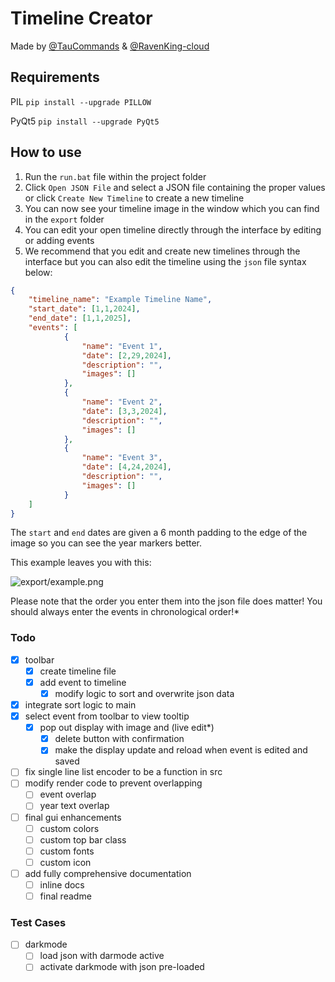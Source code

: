 # Timeline Creator

Made by [@TauCommands](https://github.com/TenCommands) & [@RavenKing-cloud](https://github.com/RavenKing-cloud)

## Requirements

PIL
```pip install --upgrade PILLOW```

PyQt5
```pip install --upgrade PyQt5```

## How to use

1. Run the `run.bat` file within the project folder
2. Click `Open JSON File` and select a JSON file containing the proper values or click `Create New Timeline` to create a new timeline
3. You can now see your timeline image in the window which you can find in the `export` folder
4. You can edit your open timeline directly through the interface by editing or adding events
5. We recommend that you edit and create new timelines through the interface but you can also edit the timeline using the `json` file syntax below:

```json
{
    "timeline_name": "Example Timeline Name",
    "start_date": [1,1,2024],
    "end_date": [1,1,2025],
    "events": [
            {
                "name": "Event 1",
                "date": [2,29,2024],
                "description": "",
                "images": []
            },
            {
                "name": "Event 2",
                "date": [3,3,2024],
                "description": "",
                "images": []
            },
            {
                "name": "Event 3",
                "date": [4,24,2024],
                "description": "",
                "images": []
            }
    ]
}
```

The `start` and `end` dates are given a 6 month padding to the edge of the image so you can see the year markers better.

This example leaves you with this:

![export/example.png](https://raw.githubusercontent.com/TenCommands/timeline-creator/18e51acfea240728975de0480692a303cb45bba2/export/example.png)

Please note that the order you enter them into the json file does matter! You should always enter the events in chronological order!*

### Todo

- [x] toolbar
  - [x] create timeline file
  - [x] add event to timeline
    - [x] modify logic to sort and overwrite json data
- [x] integrate sort logic to main
- [x] select event from toolbar to view tooltip
  - [x] pop out display with image and (live edit*)
    - [x] delete button with confirmation
    - [x] make the display update and reload when event is edited and saved
- [ ] fix single line list encoder to be a function in src
- [ ] modify render code to prevent overlapping
  - [ ] event overlap
  - [ ] year text overlap
- [ ] final gui enhancements
  - [ ] custom colors
  - [ ] custom top bar class
  - [ ] custom fonts
  - [ ] custom icon
- [ ] add fully comprehensive documentation
  - [ ] inline docs
  - [ ] final readme

### Test Cases

- [ ] darkmode
  - [ ] load json with darmode active
  - [ ] activate darkmode with json pre-loaded
